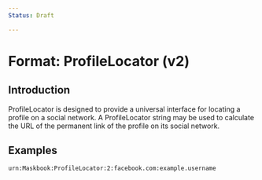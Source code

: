 ```yaml
---
Status: Draft

---
```


# Format: ProfileLocator (v2)

## Introduction

ProfileLocator is designed to provide a universal interface for locating a profile on a social network. A ProfileLocator string may be used to calculate the URL of the permanent link of the profile on its social network.

## Examples

```
urn:Maskbook:ProfileLocator:2:facebook.com:example.username
```
